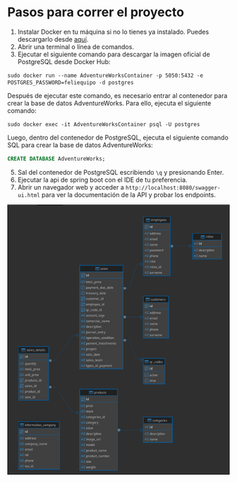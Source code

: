 # Pasos para correr el proyecto

1. Instalar Docker en tu máquina si no lo tienes ya instalado. Puedes descargarlo desde [aquí](https://www.docker.com/products/docker-desktop).
2. Abrir una terminal o línea de comandos.
3. Ejecutar el siguiente comando para descargar la imagen oficial de PostgreSQL desde Docker Hub:

```terminal
sudo docker run --name AdventureWorksContainer -p 5050:5432 -e POSTGRES_PASSWORD=feliequipo -d postgres 
```
Después de ejecutar este comando, es necesario entrar al contenedor para crear la base de datos AdventureWorks. Para ello, ejecuta el siguiente comando:

```terminal 
sudo docker exec -it AdventureWorksContainer psql -U postgres
```
Luego, dentro del contenedor de PostgreSQL, ejecuta el siguiente comando SQL para crear la base de datos AdventureWorks:

```sql
CREATE DATABASE AdventureWorks;
```
5. Sal del contenedor de PostgreSQL escribiendo `\q` y presionando Enter.
6. Ejecutar la api de spring boot con el IDE de tu preferencia.
7. Abrir un navegador web y acceder a `http://localhost:8080/swagger-ui.html` para ver la documentación de la API y probar los endpoints.

![Diagrama base de datos](db_diagram.png "data base diagram")